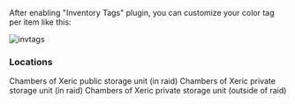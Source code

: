 After enabling "Inventory Tags" plugin, you can customize your color tag per item like this:

![invtags](https://i.imgur.com/u3F0ank.gif)


### Locations

Chambers of Xeric public storage unit (in raid)
Chambers of Xeric private storage unit (in raid)
Chambers of Xeric private storage unit (outside of raid)
